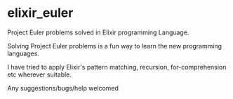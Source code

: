 # elixir_euler
Project Euler problems solved in Elixir programming Language. 

Solving Project Euler problems is a fun way to learn the new programming languages.

I have tried to apply Elixir's pattern matching, recursion, for-comprehension etc wherever suitable.

Any suggestions/bugs/help welcomed
